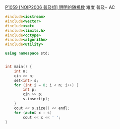 [P1059 [NOIP2006 普及组] 明明的随机数](https://www.luogu.com.cn/problem/P1059)
难度
普及−
AC
```c++
#include<iostream>
#include<vector>
#include<set>
#include<limits.h>
#include<cctype>
#include<algorithm>
#include<utility>

using namespace std;


int main() {
	int n;
	cin >> n;
	set<int> s;
	for (int i = 0; i < n; i++) {
		int p;
		cin >> p;
		s.insert(p);
	}
	cout << s.size() << endl;
	for (auto& x : s)
		cout << x << ' ';
}
```